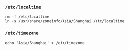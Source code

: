 ### `/etc/localtime`
```
rm -f /etc/localtime 
ln -s /usr/share/zoneinfo/Asia/Shanghai /etc/localtime 
```

### `/etc/timezone`
```
echo 'Asia/Shanghai' > /etc/timezone
```
